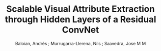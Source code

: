 ---
paperId: 49
author: Baloian, Andrés ; Murrugarra-Llerena, Nils ; Saavedra, Jose M M 
title: "Scalable Visual Attribute Extraction through Hidden Layers of a Residual ConvNet"
pdf: --
poster: 49_poster_49.png
type: Poster
topic: Image Classification
category: Extended Abstract
link: --
conference: cvpr
year: 2021
tags: cvpr-2021-ea
---